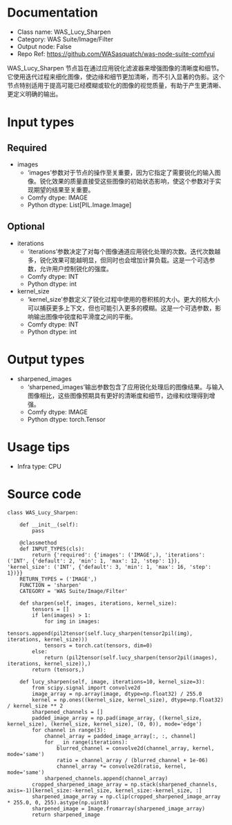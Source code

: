 # Documentation
- Class name: WAS_Lucy_Sharpen
- Category: WAS Suite/Image/Filter
- Output node: False
- Repo Ref: https://github.com/WASasquatch/was-node-suite-comfyui

WAS_Lucy_Sharpen 节点旨在通过应用锐化滤波器来增强图像的清晰度和细节。它使用迭代过程来细化图像，使边缘和细节更加清晰，而不引入显著的伪影。这个节点特别适用于提高可能已经模糊或软化的图像的视觉质量，有助于产生更清晰、更定义明确的输出。

# Input types
## Required
- images
    - ‘images’参数对于节点的操作至关重要，因为它指定了需要锐化的输入图像。锐化效果的质量直接受这些图像的初始状态影响，使这个参数对于实现期望的结果至关重要。
    - Comfy dtype: IMAGE
    - Python dtype: List[PIL.Image.Image]
## Optional
- iterations
    - ‘iterations’参数决定了对每个图像通道应用锐化处理的次数。迭代次数越多，锐化效果可能越明显，但同时也会增加计算负载。这是一个可选参数，允许用户控制锐化的强度。
    - Comfy dtype: INT
    - Python dtype: int
- kernel_size
    - ‘kernel_size’参数定义了锐化过程中使用的卷积核的大小。更大的核大小可以捕获更多上下文，但也可能引入更多的模糊。这是一个可选参数，影响输出图像中锐度和平滑度之间的平衡。
    - Comfy dtype: INT
    - Python dtype: int

# Output types
- sharpened_images
    - ‘sharpened_images’输出参数包含了应用锐化处理后的图像结果。与输入图像相比，这些图像预期具有更好的清晰度和细节，边缘和纹理得到增强。
    - Comfy dtype: IMAGE
    - Python dtype: torch.Tensor

# Usage tips
- Infra type: CPU

# Source code
```
class WAS_Lucy_Sharpen:

    def __init__(self):
        pass

    @classmethod
    def INPUT_TYPES(cls):
        return {'required': {'images': ('IMAGE',), 'iterations': ('INT', {'default': 2, 'min': 1, 'max': 12, 'step': 1}), 'kernel_size': ('INT', {'default': 3, 'min': 1, 'max': 16, 'step': 1})}}
    RETURN_TYPES = ('IMAGE',)
    FUNCTION = 'sharpen'
    CATEGORY = 'WAS Suite/Image/Filter'

    def sharpen(self, images, iterations, kernel_size):
        tensors = []
        if len(images) > 1:
            for img in images:
                tensors.append(pil2tensor(self.lucy_sharpen(tensor2pil(img), iterations, kernel_size)))
            tensors = torch.cat(tensors, dim=0)
        else:
            return (pil2tensor(self.lucy_sharpen(tensor2pil(images), iterations, kernel_size)),)
        return (tensors,)

    def lucy_sharpen(self, image, iterations=10, kernel_size=3):
        from scipy.signal import convolve2d
        image_array = np.array(image, dtype=np.float32) / 255.0
        kernel = np.ones((kernel_size, kernel_size), dtype=np.float32) / kernel_size ** 2
        sharpened_channels = []
        padded_image_array = np.pad(image_array, ((kernel_size, kernel_size), (kernel_size, kernel_size), (0, 0)), mode='edge')
        for channel in range(3):
            channel_array = padded_image_array[:, :, channel]
            for _ in range(iterations):
                blurred_channel = convolve2d(channel_array, kernel, mode='same')
                ratio = channel_array / (blurred_channel + 1e-06)
                channel_array *= convolve2d(ratio, kernel, mode='same')
            sharpened_channels.append(channel_array)
        cropped_sharpened_image_array = np.stack(sharpened_channels, axis=-1)[kernel_size:-kernel_size, kernel_size:-kernel_size, :]
        sharpened_image_array = np.clip(cropped_sharpened_image_array * 255.0, 0, 255).astype(np.uint8)
        sharpened_image = Image.fromarray(sharpened_image_array)
        return sharpened_image
```